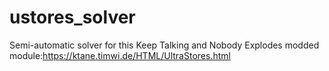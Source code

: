 # ustores_solver
Semi-automatic solver for this Keep Talking and Nobody Explodes modded module:https://ktane.timwi.de/HTML/UltraStores.html
